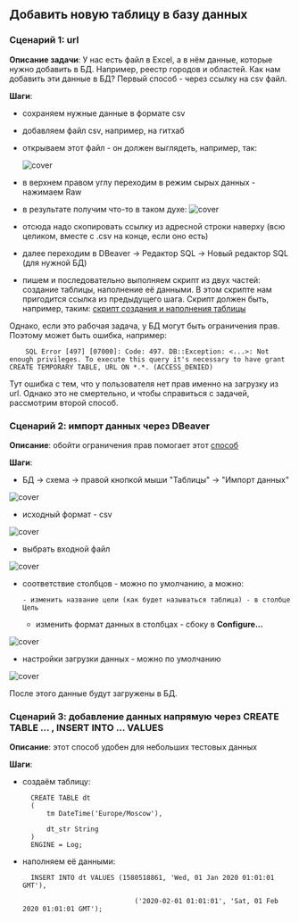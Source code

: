 ## Добавить новую таблицу в базу данных
### Сценарий 1: url
**Описание задачи**: У нас есть файл в Excel, а в нём данные, которые нужно добавить в БД. Например, реестр городов и областей. Как нам добавить эти данные в БД?
Первый способ - через ссылку на csv файл. 

**Шаги**:
  - сохраняем нужные данные в формате csv
  - добавляем файл csv, например, на гитхаб
  - открываем этот файл - он должен выглядеть, например, так:

    ![cover](https://github.com/Malakhova-Natalya/Simple_scenarios/blob/main/new_table/01%20-%20csv.png) 
  - в верхнем правом углу переходим в режим сырых данных - нажимаем Raw
  - в результате получим что-то в таком духе:
    ![cover](https://github.com/Malakhova-Natalya/Simple_scenarios/blob/main/new_table/02%20-%20csv_raw.png)
  - отсюда надо скопировать ссылку из адресной строки наверху (всю целиком, вместе с .csv на конце, если оно есть)
  - далее переходим в DBeaver -> Редактор SQL -> Новый редактор SQL (для нужной БД)
  - пишем и последовательно выполняем скрипт из двух частей: создание таблицы, наполнение её данными. В этом скрипте нам пригодится ссылка из предыдущего шага.
	Скрипт должен быть, например, таким: [скрипт создания и наполнения таблицы](https://github.com/Malakhova-Natalya/Simple_scenarios/blob/main/new_table/03%20-%20script.txt)

Однако, если это рабочая задача, у БД могут быть ограничения прав. Поэтому может быть ошибка, например: 

		SQL Error [497] [07000]: Code: 497. DB::Exception: <...>: Not enough privileges. To execute this query it's necessary to have grant CREATE TEMPORARY TABLE, URL ON *.*. (ACCESS_DENIED)
  
Тут ошибка с тем, что у пользователя нет прав именно на загрузку из url. Однако это не смертельно, и чтобы справиться с задачей, рассмотрим второй способ.

### Сценарий 2: импорт данных через DBeaver

**Описание**: обойти ограничения прав помогает этот [способ](https://forum.goodt.me/t/zagruzka-csv-fajlov-v-postgres-s-pomoshhyu-dbeaver-shag-za-shagom/165)

**Шаги**:
  - БД -> схема -> правой кнопкой мыши "Таблицы" -> "Импорт данных"

![cover](https://github.com/Malakhova-Natalya/Simple_scenarios/blob/main/new_table/04%20-%20DBeaver%20импорт%20данных.png)
  - исходный формат - csv

![cover](https://github.com/Malakhova-Natalya/Simple_scenarios/blob/main/new_table/05%20-%20DBeaver%20импорт%20данных%2001%20исходный%20формат.png)
  - выбрать входной файл

![cover](https://github.com/Malakhova-Natalya/Simple_scenarios/blob/main/new_table/06%20-%20DBeaver%20импорт%20данных%2002%20входные%20файлы.png)
  - соответствие столбцов - можно по умолчанию, а можно:

    	- изменить название цели (как будет называться таблица) - в столбце Цель
	- изменить формат данных в столбцах - сбоку в **Configure...**
	
 
![cover](https://github.com/Malakhova-Natalya/Simple_scenarios/blob/main/new_table/07%20-%20DBeaver%20импорт%20данных%2003%20соответствие%20столбцов.png)
  - настройки загрузки данных - можно по умолчанию

![cover](https://github.com/Malakhova-Natalya/Simple_scenarios/blob/main/new_table/08%20-%20DBeaver%20импорт%20данных%2004%20настройки%20загрузки%20данных.png)

После этого данные будут загружены в БД.

### Сценарий 3: добавление данных напрямую через CREATE TABLE ... , INSERT INTO ... VALUES

**Описание**: этот способ удобен для небольших тестовых данных

**Шаги**:

- создаём таблицу:


		CREATE TABLE dt
		(
  		    tm DateTime('Europe/Moscow'),
    
   		    dt_str String
		)
		ENGINE = Log;


- наполняем её данными:



		INSERT INTO dt VALUES (1580518861, 'Wed, 01 Jan 2020 01:01:01 GMT'), 

              	        	      ('2020-02-01 01:01:01', 'Sat, 01 Feb 2020 01:01:01 GMT');
